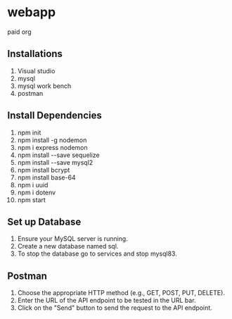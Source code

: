 # webapp
paid org
## Installations
1. Visual studio
2. mysql
3. mysql work bench
4. postman
   
## Install Dependencies
1. npm init
2. npm install -g nodemon
3. npm i express nodemon
4. npm install --save sequelize
5. npm install --save mysql2
6. npm install bcrypt
7. npm install base-64
8. npm i uuid
9. npm i dotenv
10. npm start
   
## Set up Database
1. Ensure your MySQL server is running.
2. Create a new database named sql.
3. To stop the database go to services and stop mysql83.

## Postman
1. Choose the appropriate HTTP method (e.g., GET, POST, PUT, DELETE).
2. Enter the URL of the API endpoint to be tested in the URL bar.
3. Click on the "Send" button to send the request to the API endpoint.
